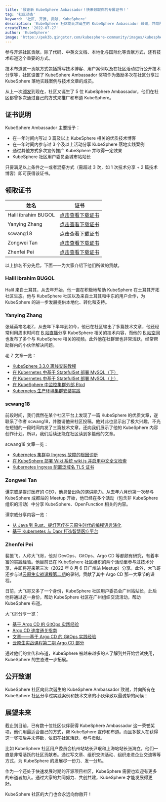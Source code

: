 ```yaml
---
title: '致谢新 KubeSphere Ambassador！快来领取你的专属证书！'
tag: '社区动态'
keyword: '社区, 开源, 贡献, KubeSphere'
description: 'KubeSphere 社区向此次诞生的 KubeSphere Ambassador 致谢，并向所有在 KubeSphere 社区分享过实践案例和技术文章的小伙伴致以最诚挚的问候！'
createTime: '2022-07-27'
author: 'KubeSphere'
image: 'https://pek3b.qingstor.com/kubesphere-community/images/kubesphere-ambassador-cover.png'
---
```


参与开源社区贡献，除了代码、中英文文档、本地化与国际化等贡献方式，还有技术布道这个重要的方式。

技术布道这一贡献方式包括撰写技术博客、用户案例以及在社区活动进行公开技术分享等，社区设置了 KubeSphere Ambassador 奖项作为激励多次在社区分享过 KubeSphere 落地实践案例与技术文章的成员。

从上一次[颁发](https://kubesphere.io/zh/news/kubesphere-ambassador-certificates/)到现在，社区又诞生了  5 位 KubeSphere Ambassador，他们在社区都曾多次通过自己的方式来推广和布道 KubeSphere。

## 证书说明

KubeSphere Ambassador 主要授予：
- 在一年时间内写过 3 篇及以上 KubeSphere 相关的优质技术博客
- 在一年时间内参与过 3 个及以上活动分享 KubeSphere 落地实践案例
- 通过其他方式多次宣传推广 KubeSphere 并取得一定效果
- KubeSphere 社区用户委员会城市站站长

只要满足以上条件之一或者混搭方式（需超过 3 次，如 1 次技术分享 + 2 篇技术博客）即可获得该证书。

## 领取证书

| 姓名 | 证书 |
| ---- | ---- |
|Halil ibrahim BUGOL|[点击查看下载证书](https://kubesphere-community.pek3b.qingstor.com/images/ambassador-halil.png) |
|Yanying Zhang|[点击查看下载证书](https://kubesphere-community.pek3b.qingstor.com/images/ambassador-zhangyanying.png) |
|scwang18|[点击查看下载证书](https://kubesphere-community.pek3b.qingstor.com/images/ambassador-scwang18.png) |
|Zongwei Tan|[点击查看下载证书](https://kubesphere-community.pek3b.qingstor.com/images/ambassador-tanzongwei.png) |
|Zhenfei Pei|[点击查看下载证书](https://kubesphere-community.pek3b.qingstor.com/images/ambassador-peizhenfei.png) |

以上排名不分先后，下面一一为大家介绍下他们所做的贡献。

### Halil ibrahim BUGOL

Halil 来自土耳其，从去年开始，他一直在积极地帮助 KubeSphere 在土耳其开拓社区生态。他与 KubeSphere 社区以及来自土耳其和中东的用户合作，为 KubeSphere 的进一步发展提供本地化、转化和支持。

### Yanying Zhang

张延英笔名老Z，从去年下半年到如今，他已在社区输出了多篇技术文章，他还经常利用周末时间在 [B 站直播](https://live.bilibili.com/23977595?broadcast_type=0&is_room_feed=1&spm_id_from=333.999.0.0)分享 KubeSphere 相关的技术内容，而他的 [B 站空间](https://space.bilibili.com/1039301316/?spm_id_from=333.999.0.0)也发布了多个与 KubeSphere 相关的视频。此外他在社群里也非常活跃，经常帮助群内的小伙伴解决问题。

老 Z 文章一览：
- [KubeSphere 3.3.0 离线安装教程](https://kubesphere.io/zh/blogs/kubesphere-v3.3.0-offline-installation/)
- [在 Kubernetes 中基于 StatefulSet 部署 MySQL（下）](https://kubesphere.io/zh/blogs/mysql-on-k8s-statefulset-2/)
- [在 Kubernetes 中基于 StatefulSet 部署 MySQL（上）](https://kubesphere.io/zh/blogs/mysql-on-k8s-statefulset-1/)
- [在 KubeSphere 中监控集群外部 Etcd](https://kubesphere.io/zh/blogs/kubesphere-etcd/)
- [Kubernetes 生产环境集群安装实践](https://kubesphere.io/zh/blogs/kubesphere-k8s-cluster/)

### scwang18

前段时间，我们偶然在某个社区平台上发现了一篇 KubeSphere 的优质文章，遂联系了作者 scwang18，并邀请他来社区投稿。他对此也显示出了极大兴趣，不光在短短的一段时间内发了三篇技术文章，还向我们展示了他的 KubeSphere 内容创作计划。所以，我们后续还能在社区读到多篇他的文章。

scwang18 文章一览：
- [Kubernetes 集群中 Ingress 故障的根因诊断](https://kubesphere.io/zh/blogs/kubesphere-ingress-fault-diagnosis/)
- [在 KubeSphere 部署 Wiki 系统 wiki.js 并启用中文全文检索](https://kubesphere.io/zh/blogs/kubesphere-wiki/)
- [Kubernetes Ingress 配置泛域名 TLS 证书](https://kubesphere.io/zh/blogs/kubesphere-ssl/)

### Zongwei Tan

谭宗威是提灯医疗的 CEO，他具备出色的演讲能力。从去年六月份第一次参与 KubeSphere 成都站的 Meetup 开始，他已经在多个活动（包含非 KubeSphere 组织的活动）中分享 KubeSphere、OpenFunction 相关的内容。

谭宗威分享内容一览：
- [从 Java 到 Rust，提灯医疗在云原生时代的编程语言演化](https://kubesphere.io/zh/live/changsha0312-rust/)
- [基于 Kubernetes 与 Dapr 打造智慧医疗平台](https://kubesphere.io/zh/live/tideng-chengdu/)

### Zhenfei Pei

裴振飞，人称大飞哥，他对 DevOps、GitOps、Argo CD 等都颇有研究，有着丰富的实践经验。他目前已在 KubeSphere 社区组织的两个活动里参与过技术分享，并即将迎来第三次（2022 年 8 月 6 日广州站 Meetup）分享。此外，大飞哥还参与过[云原生实战课程第二期](https://www.bilibili.com/video/BV1rD4y1c7r1?spm_id_from=333.999.0.0&vd_source=082ccfb1773100241c716ab77af81a3f)的录制，贡献了其中 Argo CD 那一大章节的课程。

日前，大飞哥又多了一个身份，KubeSphere 社区用户委员会广州站站长，此后他将通过这一身份，帮助 KubeSphere 社区在广州组织交流活动，帮助 KubeSphere 布道。

大飞哥分享一览：
- [基于 Argo CD 的 GitOps 实践经验](https://kubesphere.io/zh/live/gitops-cic/)
- [Argo CD 速度通关指南](https://kubesphere.io/zh/live/argocd0217-live/)
- [文章——基于 Argo CD 的 GitOps 实践经验](https://kubesphere.io/zh/blogs/gitops-argocd/)
- [云原生实战课程第二期 Argo CD 部分](https://www.bilibili.com/video/BV1rD4y1c7r1?p=20&vd_source=082ccfb1773100241c716ab77af81a3f)

通过他们的宣传和布道，KubeSphere 被越来越多的人了解到并开始尝试使用，KubeSphere 的生态进一步拓展。

## 公开致谢

KubeSphere 社区向此次诞生的 KubeSphere Ambassador 致谢，并向所有在 KubeSphere 社区分享过实践案例和技术文章的小伙伴致以最诚挚的问候！

## 展望未来

截止到目前，已有数十位社区伙伴获得 KubeSphere Ambassador 这一荣誉奖项，他们用最适合自己的方式，帮 KubeSphere 宣传和布道。而且多数人在获得这一奖项后并未停歇，依旧在社区活跃，参与贡献。

比如 KubeSphere 社区用户委员会杭州站站长尹珉和上海站站长张海立，他们一直是非常活跃的社区贡献者。通过写文章、组织交流活动、组织走进企业交流等等方式，为 KubeSphere 的发展尽一份力、发一分热。

作为一个还处于快速发展时期的开源项目社区，KubeSphere 需要也欢迎有更多的布道者加入。通过大家的共同努力、共创共建，KubeSphere 才能发展得更好。

KubeSphere 社区的大门也会永远向你敞开！

